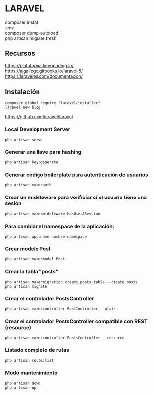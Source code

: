 # LARAVEL

composer install  
.env  
composer dump-autoload  
php artisan migrate:fresh  


## Recursos

https://plataforma.keepcoding.io/  
https://ajgallego.gitbooks.io/laravel-5/  
https://laraveles.com/documentacion/  

## Instalación
`composer global require "laravel/installer"`  
`laravel new blog`

https://github.com/laravel/laravel

### Local Development Server
`php artisan serve`

### Generar una llave para hashing
`php artisan key:generate`

### Generar código boilerplate para autenticación de usuarios
`php artisan make:auth`

### Crear un middleware para verificiar si el usuario tiene una sesión
`php artisan make:middleware HasUserASession`

### Para cambiar el namespace de la aplicación:
`php artisan app:name nombre-namespace`

### Crear modelo Post
`php artisan make:model Post`

### Crear la tabla "posts"
`php artisan make:migration create_posts_table --create posts`  
`php artisan migrate`

### Crear el controlador PostsController
`php artisan make:controller PostController --plain`

### Crear el controlador PostsController compatible con REST (resource) 
`php artisan make:controller PostsController --resource` 

### Listado completo de rutas
`php artisan route:list` 

### Modo mantenimiento
`php artisan down`    
`php artisan up`   

